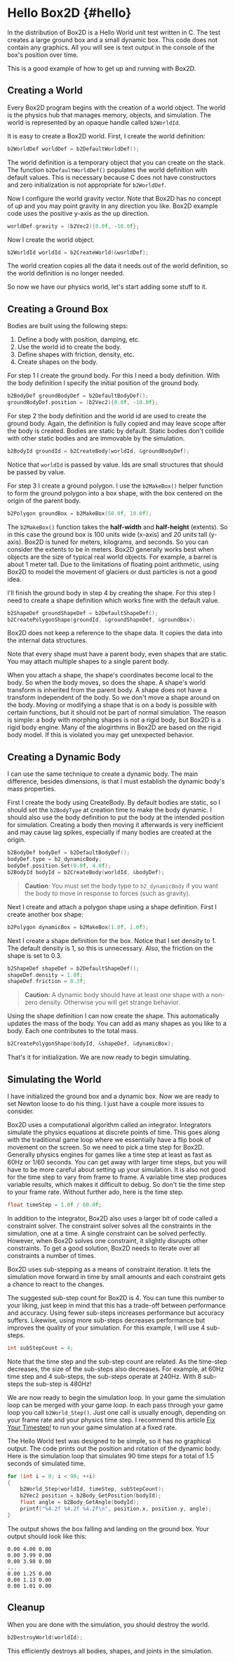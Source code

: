 # Hello Box2D {#hello}
In the distribution of Box2D is a Hello World unit test written in C. The test
creates a large ground box and a small dynamic box. This code does not
contain any graphics. All you will see is text output in the console of
the box's position over time.

This is a good example of how to get up and running with Box2D.

## Creating a World
Every Box2D program begins with the creation of a world object.
The world is the physics hub that manages memory, objects, and simulation.
The world is represented by an opaque handle called `b2WorldId`.

It is easy to create a Box2D world. First, I create the world definition:

```c
b2WorldDef worldDef = b2DefaultWorldDef();
```

The world definition is a temporary object that you can create on the stack. The function
`b2DefaultWorldDef()` populates the world definition with default values. This is necessary because C does not have constructors and zero initialization is not appropriate for `b2WorldDef`.

Now I configure the world gravity vector. Note that Box2D has no concept of *up* and you may point gravity in any direction you like. Box2D example code uses the positive y-axis as the up direction.

```c
worldDef.gravity = (b2Vec2){0.0f, -10.0f};
```

Now I create the world object.

```c
b2WorldId worldId = b2CreateWorld(&worldDef);
```

The world creation copies all the data it needs out of the world definition, so the world
definition is no longer needed.

So now we have our physics world, let's start adding some stuff to it.

## Creating a Ground Box
Bodies are built using the following steps:
1. Define a body with position, damping, etc.
2. Use the world id to create the body.
3. Define shapes with friction, density, etc.
4. Create shapes on the body.

For step 1 I create the ground body. For this I need a body
definition. With the body definition I specify the initial position of
the ground body.

```c
b2BodyDef groundBodyDef = b2DefaultBodyDef();
groundBodyDef.position = (b2Vec2){0.0f, -10.0f};
```

For step 2 the body definition and the world id are used to create
the ground body. Again, the definition is fully copied and may leave scope after
the body is created. Bodies are static by default. Static bodies don't collide
with other static bodies and are immovable by the simulation.

```c
b2BodyId groundId = b2CreateBody(worldId, &groundBodyDef);
```

Notice that `worldId` is passed by value. Ids are small structures that should
be passed by value.

For step 3 I create a ground polygon. I use the `b2MakeBox()` helper function to
form the ground polygon into a box shape, with the box centered on the
origin of the parent body.

```c
b2Polygon groundBox = b2MakeBox(50.0f, 10.0f);
```

The `b2MakeBox()` function takes the **half-width** and
**half-height** (extents). So in this case the ground box is 100
units wide (x-axis) and 20 units tall (y-axis). Box2D is tuned for
meters, kilograms, and seconds. So you can consider the extents to be in
meters. Box2D generally works best when objects are the size of typical
real world objects. For example, a barrel is about 1 meter tall. Due to
the limitations of floating point arithmetic, using Box2D to model the
movement of glaciers or dust particles is not a good idea.

I'll finish the ground body in step 4 by creating the shape. For this step
I need to create a shape definition which works fine with the default value.

```c
b2ShapeDef groundShapeDef = b2DefaultShapeDef();
b2CreatePolygonShape(groundId, &groundShapeDef, &groundBox);
```

Box2D does not keep a reference to the shape data. It copies the data into the internal
data structures.

Note that every shape must have a parent body, even shapes that are
static. You may attach multiple shapes to a single parent body.

When you attach a shape, the shape's
coordinates become local to the body. So when the body moves, so does
the shape. A shape's world transform is inherited from the parent
body. A shape does not have a transform independent of the body. So we
don't move a shape around on the body. Moving or modifying a shape that
is on a body is possible with certain functions, but it should not be part
of normal simulation. The reason is simple: a body with
morphing shapes is not a rigid body, but Box2D is a rigid body engine.
Many of the alogirthms in Box2D are based on the rigid body model.
If this is violated you may get unexpected behavior.

## Creating a Dynamic Body
I can use the same technique to create a
dynamic body. The main difference, besides dimensions, is that I must
establish the dynamic body's mass properties.

First I create the body using CreateBody. By default bodies are static,
so I should set the `b2BodyType` at creation time to make the body
dynamic. I should also use the body definition to put the body at the
intended position for simulation. Creating a body then moving it afterwards is
very inefficient and may cause lag spikes, especially if many bodies are created at
the origin.

```c
b2BodyDef bodyDef = b2DefaultBodyDef();
bodyDef.type = b2_dynamicBody;
bodyDef.position.Set(0.0f, 4.0f);
b2BodyId bodyId = b2CreateBody(worldId, &bodyDef);
```

> **Caution**:
> You must set the body type to `b2_dynamicBody` if you want the body to
> move in response to forces (such as gravity).

Next I create and attach a polygon shape using a shape definition.
First I create another box shape:

```c
b2Polygon dynamicBox = b2MakeBox(1.0f, 1.0f);
```

Next I create a shape definition for the box. Notice that I set
density to 1. The default density is 1, so this is unnecessary. Also,
the friction on the shape is set to 0.3.

```c
b2ShapeDef shapeDef = b2DefaultShapeDef();
shapeDef.density = 1.0f;
shapeDef.friction = 0.3f;
```

> **Caution**:
> A dynamic body should have at least one shape with a non-zero density.
> Otherwise you will get strange behavior.

Using the shape definition I can now create the shape. This
automatically updates the mass of the body. You can add as many shapes
as you like to a body. Each one contributes to the total mass.

```c
b2CreatePolygonShape(bodyId, &shapeDef, &dynamicBox);
```

That's it for initialization. We are now ready to begin simulating.

## Simulating the World
I have initialized the ground box and a dynamic box. Now we are
ready to set Newton loose to do his thing. I just have a couple more
issues to consider.

Box2D uses a computational algorithm called an integrator. Integrators
simulate the physics equations at discrete points of time. This goes
along with the traditional game loop where we essentially have a flip
book of movement on the screen. So we need to pick a time step for
Box2D. Generally physics engines for games like a time step at least as
fast as 60Hz or 1/60 seconds. You can get away with larger time steps,
but you will have to be more careful about setting up your simulation.
It is also not good for the time step to vary from frame to frame. A
variable time step produces variable results, which makes it difficult
to debug. So don't tie the time step to your frame rate. Without further ado,
here is the time step.

```c
float timeStep = 1.0f / 60.0f;
```

In addition to the integrator, Box2D also uses a larger bit of code
called a constraint solver. The constraint solver solves all the
constraints in the simulation, one at a time. A single constraint can be
solved perfectly. However, when Box2D solves one constraint, it slightly
disrupts other constraints. To get a good solution, Box2D needs to iterate
over all constraints a number of times.

Box2D uses sub-stepping as a means of constraint iteration. It lets the
simulation move forward in time by small amounts and each constraint
gets a chance to react to the changes.

The suggested sub-step count for Box2D is 4. You can tune this number
to your liking, just keep in mind that this has a trade-off between
performance and accuracy. Using fewer sub-steps increases performance
but accuracy suffers. Likewise, using
more sub-steps decreases performance but improves the quality of your
simulation. For this example, I will use 4 sub-steps.

```c
int subStepCount = 4;
```

Note that the time step and the sub-step count are related. As the time-step
decreases, the size of the sub-steps also decreases. For example, at 60Hz
time step and 4 sub-steps, the sub-steps operate at 240Hz. With 8 sub-steps
the sub-step is 480Hz!

We are now ready to begin the simulation loop. In your game the
simulation loop can be merged with your game loop. In each pass through
your game loop you call `b2World_Step()`. Just one call is usually enough,
depending on your frame rate and your physics time step. I recommend this article
[Fix Your Timestep!](https://gafferongames.com/post/fix_your_timestep/) to run
your game simulation at a fixed rate.

The Hello World test was designed to be simple, so it has no
graphical output. The code prints out the position and rotation of the
dynamic body. Here is the simulation loop that simulates 90 time steps
for a total of 1.5 seconds of simulated time.

```c
for (int i = 0; i < 90; ++i)
{
	b2World_Step(worldId, timeStep, subStepCount);
    b2Vec2 position = b2Body_GetPosition(bodyId);
    float angle = b2Body_GetAngle(bodyId);
    printf("%4.2f %4.2f %4.2f\n", position.x, position.y, angle);
}
```

The output shows the box falling and landing on the ground box. Your
output should look like this:

```
0.00 4.00 0.00
0.00 3.99 0.00
0.00 3.98 0.00
...
0.00 1.25 0.00
0.00 1.13 0.00
0.00 1.01 0.00
```

## Cleanup
When you are done with the simulation, you should destroy the world.

```c
b2DestroyWorld(worldId);
```

This efficiently destroys all bodies, shapes, and joints in the simulation.
